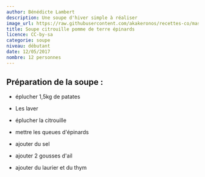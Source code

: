 ```yaml
---
author: Bénédicte Lambert
description: Une soupe d'hiver simple à réaliser
image_url: https://raw.githubusercontent.com/akakeronos/recettes-co/master/images/matcha_azuki-4-sur-1.jpg
title: Soupe citrouille pomme de terre épinards
licence: CC-by-sa
categorie: soupe
niveau: débutant
date: 12/05/2017
nombre: 12 personnes
---
```

## Préparation de la soupe :

* éplucher 1,5kg de patates
* Les laver
* éplucher la citrouille
* mettre les queues d'épinards
* ajouter du sel
* ajouter 2 gousses d'ail

* ajouter du laurier et du thym
